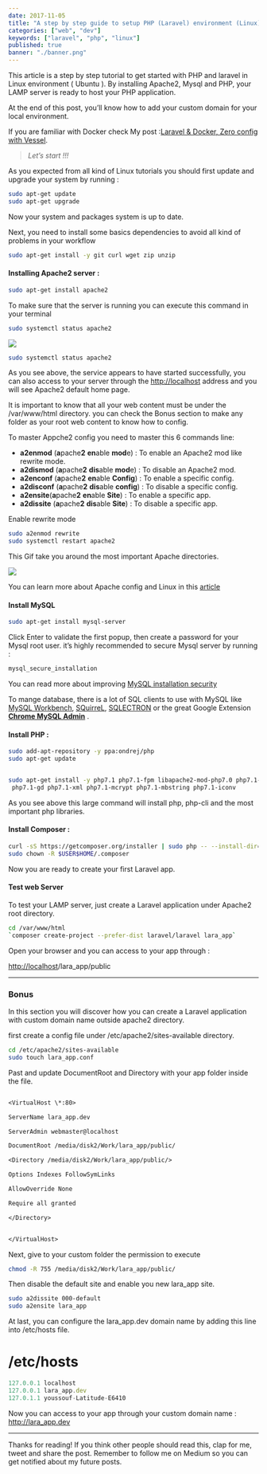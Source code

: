 ```yaml
---
date: 2017-11-05
title: "A step by step guide to setup PHP (Laravel) environment (Linux)."
categories: ["web", "dev"]
keywords: ["laravel", "php", "linux"]
published: true
banner: "./banner.png"
---
```


This article is a step by step tutorial to get started with PHP and laravel in Linux environment ( Ubuntu ). By installing Apache2, Mysql and PHP, your LAMP server is ready to host your PHP application.

At the end of this post, you’ll know how to add your custom domain for your local environment.

If you are familiar with Docker check My post :[Laravel & Docker, Zero config with Vessel](https://hackernoon.com/laravel-docker-zero-config-with-vessel-60e1aa173ea8).

> _Let’s start !!!_

As you expected from all kind of Linux tutorials you should first update and upgrade your system by running :

```sh
sudo apt-get update
sudo apt-get upgrade
```

Now your system and packages system is up to date.

Next, you need to install some basics dependencies to avoid all kind of problems in your workflow

```sh
sudo apt-get install -y git curl wget zip unzip
```

#### Installing Apache2 server :

```sh
sudo apt-get install apache2
```

To make sure that the server is running you can execute this command in your terminal

```sh
sudo systemctl status apache2
```

![](https://cdn-images-1.medium.com/max/800/1*YfnirRP-hhe6ruktm8OcvQ.png)

```sh
sudo systemctl status apache2
```

As you see above, the service appears to have started successfully, you can also access to your server through the [http://localhost](http://localhost/) address and you will see Apache2 default home page.

It is important to know that all your web content must be under the /var/www/html directory. you can check the Bonus section to make any folder as your root web content to know how to config.

To master Appche2 config you need to master this 6 commands line:

- **a2enmod** (**a**pache**2** **en**able **mod**e) : To enable an Apache2 mod like rewrite mode.
- **a2dismod** (**a**pache**2** **dis**able **mod**e) : To disable an Apache2 mod.
- **a2enconf** (**a**pache**2** **en**able **Config**) : To enable a specific config.
- **a2disconf** (**a**pache**2** **dis**able **config**) : To disable a specific config.
- **a2ensite**(**a**pache**2** **en**able **Site**) : To enable a specific app.
- **a2dissite** (**a**pache**2** **dis**able **Site**) : To disable a specific app.

Enable rewrite mode

```sh
sudo a2enmod rewrite
sudo systemctl restart apache2
```

This Gif take you around the most important Apache directories.

![](https://cdn-images-1.medium.com/max/800/1*Ewi-JLOM5ikd4xJydP5Avw.gif)

You can learn more about Apache config and Linux in this [article](https://www.linode.com/docs/web-servers/apache/apache-web-server-debian-8)

#### Install MySQL

```sh
sudo apt-get install mysql-server
```

Click Enter to validate the first popup, then create a password for your Mysql root user. it’s highly recommended to secure Mysql server by running :

```sh
mysql_secure_installation
```

You can read more about improving [MySQL installation security](https://dev.mysql.com/doc/refman/5.7/en/mysql-secure-installation.html)

To mange database, there is a lot of SQL clients to use with MySQL like [MySQL Workbench](https://dev.mysql.com/doc/workbench/en/wb-installing-linux.html), [SQuirreL](http://squirrel-sql.sourceforge.net/), [SQLECTRON](https://sqlectron.github.io/) or the great Google Extension [**Chrome MySQL Admin**](https://chrome.google.com/webstore/detail/chrome-mysql-admin/ndgnpnpakfcdjmpgmcaknimfgcldechn?hl=en) .

#### Install PHP :

```sh
sudo add-apt-repository -y ppa:ondrej/php
sudo apt-get update


sudo apt-get install -y php7.1 php7.1-fpm libapache2-mod-php7.0 php7.1-cli php7.1-curl php7.1-mysql php7.1-sqlite3 \
 php7.1-gd php7.1-xml php7.1-mcrypt php7.1-mbstring php7.1-iconv

```

As you see above this large command will install php, php-cli and the most important php libraries.

#### Install Composer :

```sh
curl -sS https://getcomposer.org/installer | sudo php -- --install-dir=/usr/local/bin --filename=composer
sudo chown -R $USER$HOME/.composer
```

Now you are ready to create your first Laravel app.

#### Test web Server

To test your LAMP server, just create a Laravel application under Apache2 root directory.

```sh
cd /var/www/html
`composer create-project --prefer-dist laravel/laravel lara_app`
```

Open your browser and you can access to your app through :

[http://localhost](http://localhost/)/lara_app/public

---

### Bonus

In this section you will discover how you can create a Laravel application with custom domain name outside apache2 directory.

first create a config file under /etc/apache2/sites-available directory.

```sh
cd /etc/apache2/sites-available
sudo touch lara_app.conf
```

Past and update DocumentRoot and Directory with your app folder inside the file.

```txt

<VirtualHost \*:80>

ServerName lara_app.dev

ServerAdmin webmaster@localhost

DocumentRoot /media/disk2/Work/lara_app/public/

<Directory /media/disk2/Work/lara_app/public/>

Options Indexes FollowSymLinks

AllowOverride None

Require all granted

</Directory>


</VirtualHost>

```

Next, give to your custom folder the permission to execute

```sh
chmod -R 755 /media/disk2/Work/lara_app/public/
```

Then disable the default site and enable you new lara_app site.

```sh
sudo a2dissite 000-default
sudo a2ensite lara_app
```

At last, you can configure the lara_app.dev domain name by adding this line into /etc/hosts file.

# /etc/hosts

```js
127.0.0.1 localhost
127.0.0.1 lara_app.dev
127.0.1.1 youssouf-Latitude-E6410
```

Now you can access to your app through your custom domain name : http://lara_app.dev

---

Thanks for reading! If you think other people should read this, clap for me, tweet and share the post. Remember to follow me on Medium so you can get notified about my future posts.
